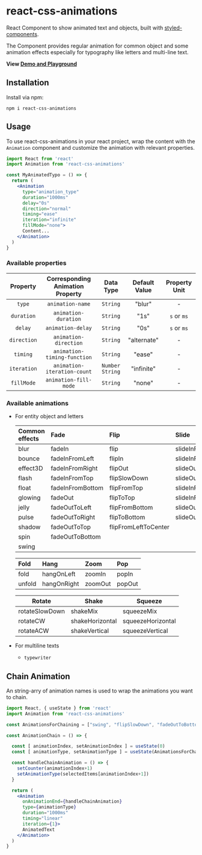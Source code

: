 # react-css-animations

React Component to show animated text and objects, built with [styled-components](https://www.styled-components.com/).

The Component provides regular animation for common object and some animation effects especially for typography like letters and multi-line text.

**View [Demo and Playground](https://prismosoft.github.io/react-css-animations/)**

## Installation

Install via npm:

```
npm i react-css-animations
```

 ## Usage

To use react-css-animations in your react project, wrap the content with the `Animation` component and customize the animation with relevant properties.

```jsx
import React from 'react'
import Animation from 'react-css-animations'

const MyAnimatedTypo = () => {
  return (
    <Animation
      type="animation_type"
      duration="1000ms"
      delay="0s"
      direction="normal"
      timing="ease"
      iteration="infinite"
      fillMode="none">
      Content...
    </Animation>
  )
}
```

### Available properties

|  Property   | Corresponding Animation Property |     Data Type     | Default  Value | Property Unit |
| :---------: | :------------------------------: | :---------------: | :------------: | :-----------: |
|   `type`    |         `animation-name`         |     `String`      |     "blur"     |       -       |
| `duration`  |       `animation-duration`       |     `String`      |      "1s"      |  `s` or `ms`  |
|   `delay`   |        `animation-delay`         |     `String`      |      "0s"      |  `s` or `ms`  |
| `direction` |      `animation-direction`       |     `String`      |  "alternate"   |       -       |
|  `timing`   |   `animation-timing-function`    |     `String`      |     "ease"     |       -       |
| `iteration` |   `animation-iteration-count`    | `Number` `String` |   "infinite"   |       -       |
| `fillMode`  |      `animation-fill-mode`       |     `String`      |     "none"     |       -       |

### Available animations

- For entity object and letters

  | Common effects | Fade             | Flip                 | Slide             |
  | :------------- | :--------------- | :------------------- | :---------------- |
  | blur           | fadeIn           | flip                 | slideInFromLeft   |
  | bounce         | fadeInFromLeft   | flipIn               | slideInFromRight  |
  | effect3D       | fadeInFromRight  | flipOut              | slideOutToLeft    |
  | flash          | fadeInFromTop    | flipSlowDown         | slideOutToRight   |
  | float          | fadeInFromBottom | flipFromTop          | slideInFromTop    |
  | glowing        | fadeOut          | flipToTop            | slideInFromBottom |
  | jelly          | fadeOutToLeft    | flipFromBottom       | slideOutToTop     |
  | pulse          | fadeOutToRight   | flipToBottom         | slideOutToBottom  |
  | shadow         | fadeOutToTop     | flipFromLeftToCenter |                   |
  | spin           | fadeOutToBottom  |                      |                   |
  | swing          |                  |                      |                   |

  | Fold   | Hang        | Zoom    | Pop    |
  | :----- | :---------- | :------ | :----- |
  | fold   | hangOnLeft  | zoomIn  | popIn  |
  | unfold | hangOnRight | zoomOut | popOut |

  | Rotate         | Shake           | Squeeze           |
  | -------------- | --------------- | ----------------- |
  | rotateSlowDown | shakeMix        | squeezeMix        |
  | rotateCW       | shakeHorizontal | squeezeHorizontal |
  | rotateACW      | shakeVertical   | squeezeVertical   |


- For multiline texts

  - `typewriter`


## Chain Animation

An string-arry of animation names is used to wrap the animations you want to chain.

```jsx
import React, { useState } from 'react'
import Animation from 'react-css-animations'

const AnimationsForChaining = ["swing", "flipSlowDown", "fadeOutToBottom", "jelly"]

const AnimationChain = () => {

  const [ animationIndex, setAnimationIndex ] = useState(0)
  const [ animationType, setAnimationType ] = useState(AnimationsForChaining[0])

  const handleChainAnimation = () => {
    setCounter(animationIndex+1)
    setAnimationType(selectedItems[animationIndex+1])
  }

  return (
    <Animation
      onAnimationEnd={handleChainAnimation}
      type={animationType}
      duration="1000ms"
      timing="linear"
      iteration={1}>
      AnimatedText
    </Animation>
  )
}
```

